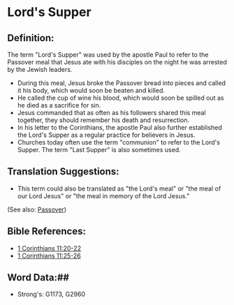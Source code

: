 # Lord's Supper #

## Definition: ##

The term "Lord's Supper" was used by the apostle Paul to refer to the Passover meal that Jesus ate with his disciples on the night he was arrested by the Jewish leaders. 

* During this meal, Jesus broke the Passover bread into pieces and called it his body, which would soon be beaten and killed.
* He called the cup of wine his blood, which would soon be spilled out as he died as a sacrifice for sin.
* Jesus commanded that as often as his followers shared this meal together, they should remember his death and resurrection.
* In his letter to the Corinthians, the apostle Paul also further established the Lord's Supper as a regular practice for believers in Jesus.
* Churches today often use the term "communion" to refer to the Lord's Supper. The term "Last Supper" is also sometimes used.

## Translation Suggestions: ##

* This term could also be translated as "the Lord's meal" or "the meal of our Lord Jesus" or "the meal in memory of the Lord Jesus."

(See also: [Passover](../kt/passover.md))

## Bible References: ##

* [1 Corinthians 11:20-22](rc://en/tn/help/1co/11/20)
* [1 Corinthians 11:25-26](rc://en/tn/help/1co/11/25)

## Word Data:##

* Strong's: G1173, G2960

